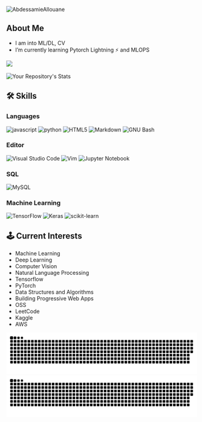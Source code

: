 


<p align="left"> <img src="https://komarev.com/ghpvc/?username=VikramxD&label=Profile%20views&color=0e75b6&style=flat" alt="AbdessamieAllouane" /> </p>

<h2> About Me </h2>
<ul>
  <li>I am into ML/DL, CV</li>
 <li>I’m currently learning Pytorch Lightning ⚡ and MLOPS</l2>
</ul>


![](https://github-readme-streak-stats.herokuapp.com/?user=VikramxD&theme=github_dark&hide_border=false)<br/>


![Your Repository's Stats](https://github-readme-stats.vercel.app/api?username=vikramxD&theme=github_dark&show_icons=true)




## 🛠️ Skills


### Languages
![javascript](https://img.shields.io/badge/JavaScript-323330?style=for-the-badge&logo=javascript&logoColor=F7DF1E)
![python](https://img.shields.io/badge/Python-3776AB?style=for-the-badge&logo=python&logoColor=white)
![HTML5](https://img.shields.io/badge/html5-%23E34F26.svg?style=for-the-badge&logo=html5&logoColor=white)
![Markdown](https://img.shields.io/badge/Markdown-000000?style=for-the-badge&logo=markdown&logoColor=white)
![GNU Bash](https://img.shields.io/static/v1?style=for-the-badge&message=GNU+Bash&color=4EAA25&logo=GNU+Bash&logoColor=FFFFFF&label=)
  

### Editor
![Visual Studio Code](https://img.shields.io/badge/Visual%20Studio%20Code-0078d7.svg?style=for-the-badge&logo=visual-studio-code&logoColor=white)
![Vim](https://img.shields.io/badge/VIM-%2311AB00.svg?style=for-the-badge&logo=vim&logoColor=white)
![Jupyter Notebook](https://img.shields.io/badge/jupyter-%23FA0F00.svg?style=for-the-badge&logo=jupyter&logoColor=white)


### SQL
![MySQL](https://img.shields.io/badge/mysql-%2300f.svg?style=for-the-badge&logo=mysql&logoColor=white)

### Machine Learning
![TensorFlow](https://img.shields.io/badge/TensorFlow-%23FF6F00.svg?style=for-the-badge&logo=TensorFlow&logoColor=white)
![Keras](https://img.shields.io/badge/Keras-%23D00000.svg?style=for-the-badge&logo=Keras&logoColor=white)
![scikit-learn](https://img.shields.io/badge/scikit--learn-%23F7931E.svg?style=for-the-badge&logo=scikit-learn&logoColor=white)



## 🕹️ Current Interests

- Machine Learning
- Deep Learning
- Computer Vision
- Natural Language Processing
- Tensorflow
- PyTorch
- Data Structures and Algorithms
- Building Progressive Web Apps
- OSS
- LeetCode
- Kaggle
- AWS



 
 ![github contribution grid snake animation](https://raw.githubusercontent.com/VikramxD/VikramxD/output/github-contribution-grid-snake-sissa.svg#gh-dark-mode-only)
![github contribution grid snake animation](https://raw.githubusercontent.com/VikramxD/VikramxD/output/github-contribution-grid-snake-sissa-white.svg#gh-light-mode-only)
  
</div>



  
